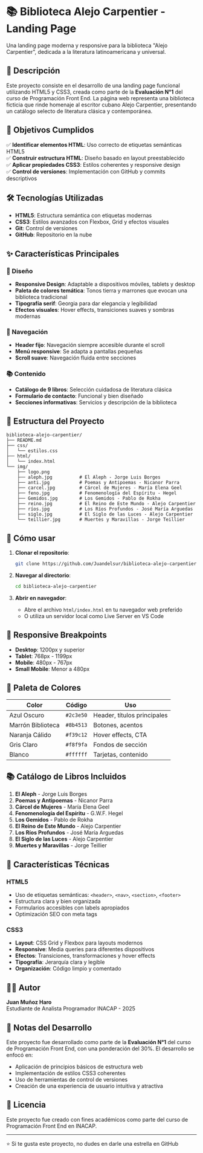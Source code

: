 # 📚 Biblioteca Alejo Carpentier - Landing Page

Una landing page moderna y responsive para la biblioteca "Alejo Carpentier", dedicada a la literatura latinoamericana y universal.

## 📖 Descripción

Este proyecto consiste en el desarrollo de una landing page funcional utilizando HTML5 y CSS3, creada como parte de la **Evaluación N°1** del curso de Programación Front End. La página web representa una biblioteca ficticia que rinde homenaje al escritor cubano Alejo Carpentier, presentando un catálogo selecto de literatura clásica y contemporánea.

## 🎯 Objetivos Cumplidos

✅ **Identificar elementos HTML**: Uso correcto de etiquetas semánticas HTML5  
✅ **Construir estructura HTML**: Diseño basado en layout preestablecido  
✅ **Aplicar propiedades CSS3**: Estilos coherentes y responsive design  
✅ **Control de versiones**: Implementación con GitHub y commits descriptivos  

## 🛠️ Tecnologías Utilizadas

- **HTML5**: Estructura semántica con etiquetas modernas
- **CSS3**: Estilos avanzados con Flexbox, Grid y efectos visuales
- **Git**: Control de versiones
- **GitHub**: Repositorio en la nube

## ✨ Características Principales

### 🎨 Diseño
- **Responsive Design**: Adaptable a dispositivos móviles, tablets y desktop
- **Paleta de colores temática**: Tonos tierra y marrones que evocan una biblioteca tradicional
- **Tipografía serif**: Georgia para dar elegancia y legibilidad
- **Efectos visuales**: Hover effects, transiciones suaves y sombras modernas

### 🧭 Navegación
- **Header fijo**: Navegación siempre accesible durante el scroll
- **Menú responsive**: Se adapta a pantallas pequeñas
- **Scroll suave**: Navegación fluida entre secciones

### 📚 Contenido
- **Catálogo de 9 libros**: Selección cuidadosa de literatura clásica
- **Formulario de contacto**: Funcional y bien diseñado
- **Secciones informativas**: Servicios y descripción de la biblioteca

## 📁 Estructura del Proyecto

```
biblioteca-alejo-carpentier/
├── README.md
├── css/
│   └── estilos.css
├── html/
│   └── index.html
└── img/
    ├── logo.png
    ├── aleph.jpg          # El Aleph - Jorge Luis Borges
    ├── anti.jpg           # Poemas y Antipoemas - Nicanor Parra
    ├── carcel.jpg         # Cárcel de Mujeres - María Elena Geel
    ├── feno.jpg           # Fenomenología del Espíritu - Hegel
    ├── Gemidos.jpg        # Los Gemidos - Pablo de Rokha
    ├── reino.jpg          # El Reino de Este Mundo - Alejo Carpentier
    ├── ríos.jpg           # Los Ríos Profundos - José María Arguedas
    ├── siglo.jpg          # El Siglo de las Luces - Alejo Carpentier
    └── teillier.jpg       # Muertes y Maravillas - Jorge Teillier
```

## 🚀 Cómo usar

1. **Clonar el repositorio**:
   ```bash
   git clone https://github.com/Juandelsur/biblioteca-alejo-carpentier.git
   ```

2. **Navegar al directorio**:
   ```bash
   cd biblioteca-alejo-carpentier
   ```

3. **Abrir en navegador**:
   - Abre el archivo `html/index.html` en tu navegador web preferido
   - O utiliza un servidor local como Live Server en VS Code

## 📱 Responsive Breakpoints

- **Desktop**: 1200px y superior
- **Tablet**: 768px - 1199px
- **Mobile**: 480px - 767px
- **Small Mobile**: Menor a 480px

## 🎨 Paleta de Colores

| Color | Código | Uso |
|-------|--------|-----|
| Azul Oscuro | `#2c3e50` | Header, títulos principales |
| Marrón Biblioteca | `#8b4513` | Botones, acentos |
| Naranja Cálido | `#f39c12` | Hover effects, CTA |
| Gris Claro | `#f8f9fa` | Fondos de sección |
| Blanco | `#ffffff` | Tarjetas, contenido |

## 📚 Catálogo de Libros Incluidos

1. **El Aleph** - Jorge Luis Borges
2. **Poemas y Antipoemas** - Nicanor Parra
3. **Cárcel de Mujeres** - María Elena Geel
4. **Fenomenología del Espíritu** - G.W.F. Hegel
5. **Los Gemidos** - Pablo de Rokha
6. **El Reino de Este Mundo** - Alejo Carpentier
7. **Los Ríos Profundos** - José María Arguedas
8. **El Siglo de las Luces** - Alejo Carpentier
9. **Muertes y Maravillas** - Jorge Teillier

## 🔧 Características Técnicas

### HTML5
- Uso de etiquetas semánticas: `<header>`, `<nav>`, `<section>`, `<footer>`
- Estructura clara y bien organizada
- Formularios accesibles con labels apropiados
- Optimización SEO con meta tags

### CSS3
- **Layout**: CSS Grid y Flexbox para layouts modernos
- **Responsive**: Media queries para diferentes dispositivos
- **Efectos**: Transiciones, transformaciones y hover effects
- **Tipografía**: Jerarquía clara y legible
- **Organización**: Código limpio y comentado

## 👨‍💻 Autor

**Juan Muñoz Haro**  
Estudiante de Analista Programador 
INACAP - 2025

## 📝 Notas del Desarrollo

Este proyecto fue desarrollado como parte de la **Evaluación N°1** del curso de Programación Front End, con una ponderación del 30%. El desarrollo se enfocó en:

- Aplicación de principios básicos de estructura web
- Implementación de estilos CSS3 coherentes
- Uso de herramientas de control de versiones
- Creación de una experiencia de usuario intuitiva y atractiva

## 📄 Licencia

Este proyecto fue creado con fines académicos como parte del curso de Programación Front End en INACAP.

---

⭐ Si te gusta este proyecto, no dudes en darle una estrella en GitHub